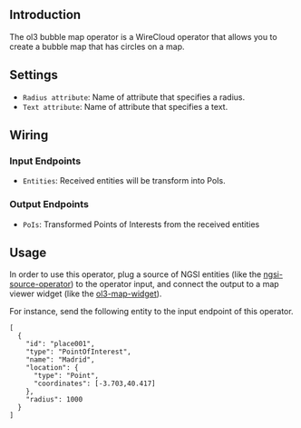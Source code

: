 ## Introduction

The ol3 bubble map operator is a WireCloud operator that allows you to create a bubble map that has circles on a map.

## Settings

-    `Radius attribute`: Name of attribute that specifies a radius.
-    `Text attribute`: Name of attribute that specifies a text.

## Wiring

### Input Endpoints

-    `Entities`: Received entities will be transform into PoIs.

### Output Endpoints

-    `PoIs`: Transformed Points of Interests from the received entities

## Usage

In order to use this operator, plug a source of NGSI entities (like the [ngsi-source-operator](https://github.com/wirecloud-fiware/ngsi-source-operator)) to the operator input, and connect the output to a map viewer widget (like the [ol3-map-widget](https://github.com/Wirecloud/ol3-map-widget)).

For instance, send the following entity to the input endpoint of this operator.

```
[
  {
    "id": "place001",
    "type": "PointOfInterest",
    "name": "Madrid",
    "location": {
      "type": "Point",
      "coordinates": [-3.703,40.417]
    },
    "radius": 1000
  }
]
```
